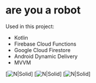 # are you a robot
Used in this project:</br>
  * Kotlin</br>
  * Firebase Cloud Functions</br> 
  * Google Cloud Firestore</br>
  * Android Dynamic Delivery
  * MVVM
  
[![N|Solid](https://puntogris.com/images/apps/eres-un-robot-1.webp)]
[![N|Solid](https://puntogris.com/images/apps/eres-un-robot-2.webp)]
[![N|Solid](https://puntogris.com/images/apps/eres-un-robot-3.webp)]
